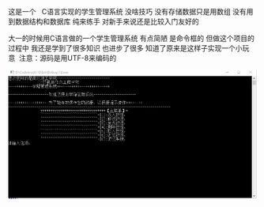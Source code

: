 这是一个   C语言实现的学生管理系统 没啥技巧 没有存储数据只是用数组 没有用到数据结构和数据库 纯来练手 对新手来说还是比较入门友好的

大一的时候用C语言做的一个学生管理系统 有点简陋 是命令框的 但做这个项目的过程中 我还是学到了很多知识 也进步了很多 知道了原来是这样子实现一个小玩意 
注意：源码是用UTF-8来编码的

![界面](https://github.com/jjc123/C-/blob/master/image/image.png?raw=true)

